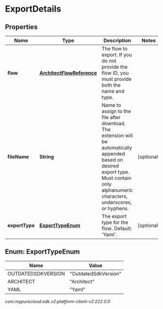 # ExportDetails


## Properties

| Name | Type | Description | Notes |
| ------------ | ------------- | ------------- | ------------- |
| **flow** | [**ArchitectFlowReference**](ArchitectFlowReference) | The flow to export. If you do not provide the flow ID, you must provide both the name and type. |  |
| **fileName** | **String** | Name to assign to the file after download. The extension will be automatically appended based on desired export type. Must contain only alphanumeric characters, underscores, or hyphens. |  [optional] |
| **exportType** | [**ExportTypeEnum**](#Enum--ExportTypeEnum) | The export type for the flow. Default: 'Yaml'. |  [optional] |


## Enum: ExportTypeEnum

| Name | Value |
| ---- | ----- |
| OUTDATEDSDKVERSION | &quot;OutdatedSdkVersion&quot; | 
| ARCHITECT | &quot;Architect&quot; | 
| YAML | &quot;Yaml&quot; | 




_com.mypurecloud.sdk.v2:platform-client-v2:222.0.0_
